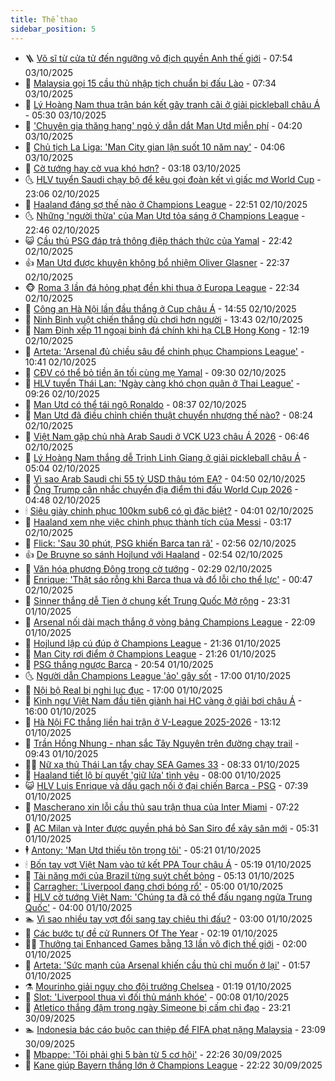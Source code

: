 ```yaml
---
title: Thể thao
sidebar_position: 5
---
```


<!-- vnexpress-the-thao:START -->
- 🪜 [Võ sĩ từ cửa tử đến ngưỡng vô địch quyền Anh thế giới](https://vnexpress.net/vo-si-tu-cua-tu-den-nguong-vo-dich-quyen-anh-the-gioi-4946738.html) - 07:54 03/10/2025
- 🦩 [Malaysia gọi 15 cầu thủ nhập tịch chuẩn bị đấu Lào](https://vnexpress.net/malaysia-goi-15-cau-thu-nhap-tich-chuan-bi-dau-lao-4946913.html) - 07:34 03/10/2025
- 🧰 [Lý Hoàng Nam thua trận bán kết gây tranh cãi ở giải pickleball châu Á](https://vnexpress.net/ly-hoang-nam-thua-tran-ban-ket-gay-tranh-cai-o-giai-pickleball-chau-a-4946857.html) - 05:30 03/10/2025
- 🤗 [&#39;Chuyên gia thăng hạng&#39; ngỏ ý dẫn dắt Man Utd miễn phí](https://vnexpress.net/chuyen-gia-thang-hang-ngo-y-dan-dat-man-utd-mien-phi-4946645.html) - 04:20 03/10/2025
- 🥳 [Chủ tịch La Liga: &#39;Man City gian lận suốt 10 năm nay&#39;](https://vnexpress.net/chu-tich-la-liga-man-city-gian-lan-suot-10-nam-nay-4944536.html) - 04:06 03/10/2025
- 🦣 [Cờ tướng hay cờ vua khó hơn?](https://vnexpress.net/co-tuong-hay-co-vua-kho-hon-4946262.html) - 03:18 03/10/2025
- 🌜 [HLV tuyển Saudi chạy bộ để kêu gọi đoàn kết vì giấc mơ World Cup](https://vnexpress.net/hlv-tuyen-saudi-chay-bo-de-keu-goi-doan-ket-vi-giac-mo-world-cup-4946632.html) - 23:06 02/10/2025
- 🫶 [Haaland đáng sợ thế nào ở Champions League](https://vnexpress.net/haaland-dang-so-the-nao-o-champions-league-4946639.html) - 22:51 02/10/2025
- 🌜 [Những &#39;người thừa&#39; của Man Utd tỏa sáng ở Champions League](https://vnexpress.net/nhung-nguoi-thua-cua-man-utd-toa-sang-o-champions-league-4946637.html) - 22:46 02/10/2025
- 😺 [Cầu thủ PSG đáp trả thông điệp thách thức của Yamal](https://vnexpress.net/cau-thu-psg-dap-tra-thong-diep-thach-thuc-cua-yamal-4946634.html) - 22:42 02/10/2025
- 👍 [Man Utd được khuyên không bổ nhiệm Oliver Glasner](https://vnexpress.net/man-utd-duoc-khuyen-khong-bo-nhiem-oliver-glasner-4946635.html) - 22:37 02/10/2025
- 🐵 [Roma 3 lần đá hỏng phạt đền khi thua ở Europa League](https://vnexpress.net/roma-3-lan-da-hong-phat-den-khi-thua-o-europa-league-4946643.html) - 22:34 02/10/2025
- 💫 [Công an Hà Nội lần đầu thắng ở Cup châu Á](https://vnexpress.net/cong-an-ha-noi-lan-dau-thang-o-cup-chau-a-4946584.html) - 14:55 02/10/2025
- 🦆 [Ninh Bình vuột chiến thắng dù chơi hơn người](https://vnexpress.net/ninh-binh-vuot-chien-thang-du-choi-hon-nguoi-4946597.html) - 13:43 02/10/2025
- 🙉 [Nam Định xếp 11 ngoại binh đá chính khi hạ CLB Hong Kong](https://vnexpress.net/nam-dinh-xep-11-ngoai-binh-da-chinh-khi-ha-clb-hong-kong-4946581.html) - 12:19 02/10/2025
- 📝 [Arteta: &#39;Arsenal đủ chiều sâu để chinh phục Champions League&#39;](https://vnexpress.net/arteta-arsenal-du-chieu-sau-de-chinh-phuc-champions-league-4946543.html) - 10:41 02/10/2025
- 💯 [CĐV có thể bỏ tiền ăn tối cùng mẹ Yamal](https://vnexpress.net/cdv-co-the-bo-tien-an-toi-cung-me-yamal-4946517.html) - 09:30 02/10/2025
- 🌈 [HLV tuyển Thái Lan: &#39;Ngày càng khó chọn quân ở Thai League&#39;](https://vnexpress.net/hlv-tuyen-thai-lan-ngay-cang-kho-chon-quan-o-thai-league-4946525.html) - 09:26 02/10/2025
- 🦩 [Man Utd có thể tái ngộ Ronaldo](https://vnexpress.net/man-utd-co-the-tai-ngo-ronaldo-4946479.html) - 08:37 02/10/2025
- 🐲 [Man Utd đã điều chỉnh chiến thuật chuyển nhượng thế nào?](https://vnexpress.net/man-utd-da-dieu-chinh-chien-thuat-chuyen-nhuong-the-nao-4944174.html) - 08:24 02/10/2025
- 🌁 [Việt Nam gặp chủ nhà Arab Saudi ở VCK U23 châu Á 2026](https://vnexpress.net/boc-tham-vck-u23-chau-a-2026-4946408.html) - 06:46 02/10/2025
- 💯 [Lý Hoàng Nam thắng dễ Trịnh Linh Giang ở giải pickleball châu Á](https://vnexpress.net/ly-hoang-nam-thang-de-trinh-linh-giang-o-giai-pickleball-chau-a-4946387.html) - 05:04 02/10/2025
- 🌝 [Vì sao Arab Saudi chi 55 tỷ USD thâu tóm EA?](https://vnexpress.net/vi-sao-arab-saudi-chi-55-ty-usd-thau-tom-ea-4946178.html) - 04:50 02/10/2025
- 🤖 [Ông Trump cân nhắc chuyển địa điểm thi đấu World Cup 2026](https://vnexpress.net/ong-trump-can-nhac-chuyen-dia-diem-thi-dau-world-cup-2026-4946301.html) - 04:48 02/10/2025
- 🕯 [Siêu giày chinh phục 100km sub6 có gì đặc biệt?](https://vnexpress.net/sieu-giay-chinh-phuc-100km-sub6-co-gi-dac-biet-4944460.html) - 04:01 02/10/2025
- 🧰 [Haaland xem nhẹ việc chinh phục thành tích của Messi](https://vnexpress.net/haaland-xem-nhe-viec-chinh-phuc-thanh-tich-cua-messi-4946234.html) - 03:17 02/10/2025
- 🥳 [Flick: &#39;Sau 30 phút, PSG khiến Barca tan rã&#39;](https://vnexpress.net/flick-sau-30-phut-psg-khien-barca-tan-ra-4946199.html) - 02:56 02/10/2025
- 👍 [De Bruyne so sánh Hojlund với Haaland](https://vnexpress.net/de-bruyne-so-sanh-hojlund-voi-haaland-4946269.html) - 02:54 02/10/2025
- 💪 [Văn hóa phương Đông trong cờ tướng](https://vnexpress.net/van-hoa-phuong-dong-trong-co-tuong-4945938.html) - 02:29 02/10/2025
- 👹 [Enrique: &#39;Thật sáo rỗng khi Barca thua và đổ lỗi cho thể lực&#39;](https://vnexpress.net/enrique-that-sao-rong-khi-barca-thua-va-do-loi-cho-the-luc-4946185.html) - 00:47 02/10/2025
- 🧰 [Sinner thắng dễ Tien ở chung kết Trung Quốc Mở rộng](https://vnexpress.net/sinner-thang-de-tien-o-chung-ket-trung-quoc-mo-rong-4946186.html) - 23:31 01/10/2025
- 🚀 [Arsenal nối dài mạch thắng ở vòng bảng Champions League](https://vnexpress.net/arsenal-noi-dai-mach-thang-o-vong-bang-champions-league-4946179.html) - 22:09 01/10/2025
- 🎃 [Hojlund lập cú đúp ở Champions League](https://vnexpress.net/hojlund-lap-cu-dup-o-champions-league-4946177.html) - 21:36 01/10/2025
- 🧰 [Man City rơi điểm ở Champions League](https://vnexpress.net/man-city-roi-diem-o-champions-league-4946176.html) - 21:26 01/10/2025
- 👀 [PSG thắng ngược Barca](https://vnexpress.net/psg-thang-nguoc-barca-4946175.html) - 20:54 01/10/2025
- 🌜 [Người dẫn Champions League &#39;ảo&#39; gây sốt](https://vnexpress.net/nguoi-dan-champions-league-ao-gay-sot-4946160.html) - 17:00 01/10/2025
- 🫶 [Nội bộ Real bị nghi lục đục](https://vnexpress.net/noi-bo-real-bi-nghi-luc-duc-4946157.html) - 17:00 01/10/2025
- 🦄 [Kình ngư Việt Nam đầu tiên giành hai HC vàng ở giải bơi châu Á](https://vnexpress.net/kinh-ngu-viet-nam-dau-tien-gianh-hai-hc-vang-o-giai-boi-chau-a-4946162.html) - 16:00 01/10/2025
- 🥳 [Hà Nội FC thắng liền hai trận ở V-League 2025-2026](https://vnexpress.net/ha-noi-fc-thang-lien-hai-tran-o-v-league-2025-2026-4946125.html) - 13:12 01/10/2025
- 🐲 [Trần Hồng Nhung - nhan sắc Tây Nguyên trên đường chạy trail](https://vnexpress.net/tran-hong-nhung-nhan-sac-tay-nguyen-tren-duong-chay-trail-4944899.html) - 09:43 01/10/2025
- 🧑‍🏫 [Nữ xạ thủ Thái Lan tẩy chay SEA Games 33](https://vnexpress.net/nu-xa-thu-thai-lan-tay-chay-sea-games-33-4946018.html) - 08:33 01/10/2025
- 🤔 [Haaland tiết lộ bí quyết &#39;giữ lửa&#39; tình yêu](https://vnexpress.net/haaland-tiet-lo-bi-quyet-giu-lua-tinh-yeu-4945823.html) - 08:00 01/10/2025
- 😺 [HLV Luis Enrique và dấu gạch nối ở đại chiến Barca - PSG](https://vnexpress.net/hlv-luis-enrique-va-dau-gach-noi-o-dai-chien-barca-psg-4943824.html) - 07:39 01/10/2025
- 💪 [Mascherano xin lỗi cầu thủ sau trận thua của Inter Miami](https://vnexpress.net/mascherano-xin-loi-cau-thu-sau-tran-thua-cua-inter-miami-4945957.html) - 07:22 01/10/2025
- 💼 [AC Milan và Inter được quyền phá bỏ San Siro để xây sân mới](https://vnexpress.net/ac-milan-va-inter-duoc-quyen-pha-bo-san-siro-de-xay-san-moi-4945941.html) - 05:31 01/10/2025
- 🕴 [Antony: &#39;Man Utd thiếu tôn trọng tôi&#39;](https://vnexpress.net/antony-man-utd-thieu-ton-trong-toi-4945849.html) - 05:21 01/10/2025
- 🕯 [Bốn tay vợt Việt Nam vào tứ kết PPA Tour châu Á](https://vnexpress.net/bon-tay-vot-viet-nam-vao-tu-ket-ppa-tour-chau-a-4945935.html) - 05:19 01/10/2025
- 📝 [Tài năng mới của Brazil từng suýt chết bỏng](https://vnexpress.net/tai-nang-moi-cua-brazil-tung-suyt-chet-bong-4945693.html) - 05:13 01/10/2025
- 🧐 [Carragher: &#39;Liverpool đang chơi bóng rổ&#39;](https://vnexpress.net/carragher-liverpool-dang-choi-bong-ro-4945783.html) - 05:00 01/10/2025
- 🙉 [HLV cờ tướng Việt Nam: &#39;Chúng ta đã có thể đấu ngang ngửa Trung Quốc&#39;](https://vnexpress.net/hlv-co-tuong-viet-nam-chung-ta-da-co-the-dau-ngang-ngua-trung-quoc-4945317.html) - 04:00 01/10/2025
- 🏊 [Vì sao nhiều tay vợt đổi sang tay chiêu thi đấu?](https://vnexpress.net/vi-sao-nhieu-tay-vot-doi-sang-tay-chieu-thi-dau-4945240.html) - 03:00 01/10/2025
- 🌊 [Các bước tự đề cử Runners Of The Year](https://vnexpress.net/cac-buoc-tu-de-cu-runners-of-the-year-4945811.html) - 02:19 01/10/2025
- 👨‍🏫 [Thưởng tại Enhanced Games bằng 13 lần vô địch thế giới](https://vnexpress.net/thuong-tai-enhanced-games-bang-13-lan-vo-dich-the-gioi-4945433.html) - 02:00 01/10/2025
- 🥷 [Arteta: &#39;Sức mạnh của Arsenal khiến cầu thủ chỉ muốn ở lại&#39;](https://vnexpress.net/arteta-suc-manh-cua-arsenal-khien-cau-thu-chi-muon-o-lai-4945768.html) - 01:57 01/10/2025
- ⚗️ [Mourinho giải nguy cho đội trưởng Chelsea](https://vnexpress.net/mourinho-giai-nguy-cho-doi-truong-chelsea-4945757.html) - 01:19 01/10/2025
- 🌮 [Slot: &#39;Liverpool thua vì đối thủ mánh khóe&#39;](https://vnexpress.net/slot-liverpool-thua-vi-doi-thu-manh-khoe-4945746.html) - 00:08 01/10/2025
- 🤩 [Atletico thắng đậm trong ngày Simeone bị cấm chỉ đạo](https://vnexpress.net/atletico-thang-dam-trong-ngay-simeone-bi-cam-chi-dao-4945739.html) - 23:21 30/09/2025
- 🏊 [Indonesia bác cáo buộc can thiệp để FIFA phạt nặng Malaysia](https://vnexpress.net/indonesia-bac-cao-buoc-can-thiep-de-fifa-phat-nang-malaysia-4945730.html) - 23:09 30/09/2025
- 🐎 [Mbappe: &#39;Tôi phải ghi 5 bàn từ 5 cơ hội&#39;](https://vnexpress.net/mbappe-toi-phai-ghi-5-ban-tu-5-co-hoi-4945734.html) - 22:26 30/09/2025
- 💫 [Kane giúp Bayern thắng lớn ở Champions League](https://vnexpress.net/kane-giup-bayern-thang-lon-o-champions-league-4945737.html) - 22:22 30/09/2025<!-- vnexpress-the-thao:END -->
